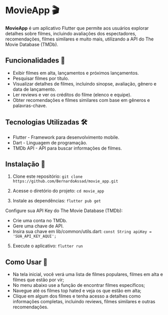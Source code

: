 # MovieApp 🎬

**MovieApp** é um aplicativo Flutter que permite aos usuários explorar detalhes sobre filmes, incluindo avaliações dos espectadores, recomendações, filmes similares e muito mais, utilizando a API do The Movie Database (TMDb).

## Funcionalidades 📱

- Exibir filmes em alta, lançamentos e próximos lançamentos.
- Pesquisar filmes por título.
- Visualizar detalhes de filmes, incluindo sinopse, avaliação, gênero e data de lançamento.
- Ler reviews e ver os créditos do filme (elenco e equipe).
- Obter recomendações e filmes similares com base em gêneros e palavras-chave.

## Tecnologias Utilizadas 🛠️
- Flutter - Framework para desenvolvimento mobile.
- Dart - Linguagem de programação.
- TMDb API - API para buscar informações de filmes.

## Instalação 🚀
1. Clone este repositório:
```git clone https://github.com/BernardoAssad/movie_app.git```

2. Acesse o diretório do projeto:
```cd movie_app```

3. Instale as dependências:
```flutter pub get```

 Configure sua API Key do The Movie Database (TMDb):

- Crie uma conta no TMDb.
- Gere uma chave de API.
- Insira sua chave em lib/common/utils.dart:
```const String apiKey = 'SUA_API_KEY_AQUI';```

5. Execute o aplicativo:
```flutter run```

## Como Usar 📖

- Na tela inicial, você verá uma lista de filmes populares, filmes em alta e filmes que estão por vir;
- No menu abaixo use a função de encontrar filmes específicos;
- Navegue até os filmes top hated e veja os que estão em alta;
- Clique em algum dos filmes e tenha acesso a detalhes como informações completas, incluindo reviews, filmes similares e outras recomendações.
